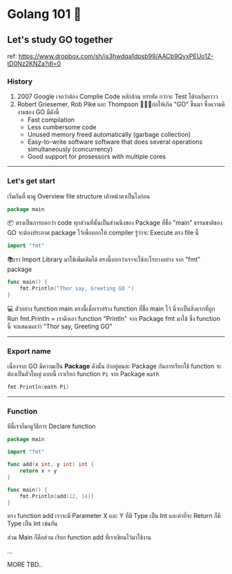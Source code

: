 # Golang 101 🐹
##  Let's study GO together 

ref: https://www.dropbox.com/sh/is3hwdqa1dpsb99/AACb9QvxPEUo1Z-tD0Nz2KNZa?dl=0

### History 
1. 2007 Google เจอว่าต้อง Complie Code หลักล้าน บรรทัด กว่าจะ Test ได้รอกันยาวว
2. Robert Griesemer, Rob Pike และ Thompson 🧑🏻‍💻ก่อให้เกิด "GO" ขึ้นมา ซึ่งความดีงามของ GO มีดังนี้
    - Fast compilation
    - Less cumbersome code
    - Unused memory freed automatically (garbage collection)
    - Easy-to-write software software that does several operations simultaneously (concurrency)
    - Good support for prosessors with multiple cores


---- 

### Let's get start
เริ่มกันที่ มาดู Overview file structure เค้่าหน้าตาเป็นไงก่อน

```go
package main
```
📦 ตรงเป็นการบอกว่า code ทุกส่วนที่นั้นเป็นส่วนนึงของ Package ที่ชื่อ "main"
ธรรมชาติของ GO จะต้องประกาศ package ไว้เพื่อบอกให้ compiler รู้ว่าจะ Execute ตรง file นี้


```go
import "fmt"
```
📚เรา Import Library มาใช้เพิ่มเติมได้ ตรงนี้บอกว่าเราจะใช้อะไรบางอย่าง จาก "fmt" package

```go
func main() {
    fmt.Println("Thor say, Greeting GO ")
}
```
💻 ตัวอย่าง function main ตรงนี้เมื่อเราสร้าง function ที่ชื่อ main ไว้ นี่จะเป็นสิ่งแรกที่ถูก Run
fmt.Println = เราดึงเอา function "Println" จาก Package fmt มาใช้
ซึ่ง function นี้ จะแสดงผลว่า "Thor say, Greeting GO"

----

### Export name
เนื่องจาก GO มีความเป็น **Package** ดังนั้น ถ้าอยู่คนละ Package กันการเรียกใช้ function จะต้องเป็นตัวใหญ่
แบบนี้ เราเรียก function `Pi` จาก Package `math`
```go
fmt.Println(math.Pi)
```

--- 

### Function
ทีนี้เราก็มาดูวิธีการ Declare function

```go
package main

import "fmt"

func add(x int, y int) int {
    return x + y
}

func main() {
    fmt.Println(add(12, 14))
}
```

ตรง function add เราจะมี Parameter X และ Y ที่มี Type เป็น Int และค่าที่จะ Return ก็มี Type เป็น Int เช่นกัน

ส่วน Main ก็คือส่วน เรียก function add ที่เราเขียนไว้มาใช้งาน


...

MORE TBD..
